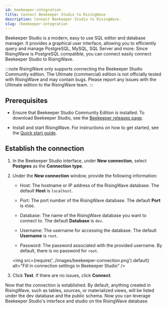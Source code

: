 ```yaml
---
id: beekeeper-integration
title: Connect Beekeeper Studio to RisingWave
description: Connect Beekeeper Studio to RisingWave.
slug: /beekeeper-integration
---
```


Beekeeper Studio is a modern, easy to use SQL editor and database manager. It provides a graphical user interface, allowing you to efficiently query and manage PostgreSQL, MySQL, SQL Server and more. Since RisingWave is PostgreSQL compatible, you can connect easily connect Beekeeper Studio to RisingWave. 

:::note
RisingWave only supports connecting the Beekeeper Studio Community edition. The Ultimate (commercial) edition is not officially tested with RisingWave and may contain bugs. Please report any issues with the Ultimate edition to the RisingWave team.
:::

## Prerequisites

- Ensure that Beekeeper Studio Community Edition is installed. To download Beekeeper Studio, see the [Beekeeper releases page](https://github.com/beekeeper-studio/beekeeper-studio/releases/).

- Install and start RisingWave. For instructions on how to get started, see the [Quick start guide](/get-started.md).

## Establish the connection

1. In the Beekeeper Studio interface, under **New connection**, select **Postgres** as the **Connection type**.

2. Under the **New connection** window, provide the following information:

    - Host: The hostname or IP address of the RisingWave database. The default **Host** is `localhost`.

    - Port: The port number of the RisingWave database. The default **Port** is `4566`.

    - Database: The name of the RisingWave database you want to connect to. The default **Database** is `dev`.

    - Username: The username for accessing the database. The default **Username** is `root`.

    - Password: The password associated with the provided username. By default, there is no password for `root`.

    <img
    src={require('../images/beekeeper-connection.png').default}
    alt="Fill in connection settings in Beekeeper Studio"
    />

3. Click **Test**. If there are no issues, click **Connect**. 

Now that the connection is established. By default, anything created in RisingWave, such as tables, sources, or materialized views, will be listed under the dev database and the public schema. Now you can leverage Beekeeper Studio's interface and studio on the RisingWave database.
